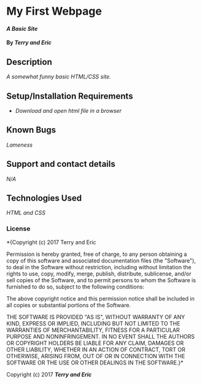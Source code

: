 # My First Webpage

#### _A Basic Site_

#### By _**Terry and Eric**_

## Description

_A somewhat funny basic HTML/CSS site._

## Setup/Installation Requirements

* _Download and open html file in a browser_

## Known Bugs

_Lameness_

## Support and contact details

_N/A_

## Technologies Used

_HTML and CSS_

### License

*{Copyright (c) 2017 Terry and Eric

Permission is hereby granted, free of charge, to any person obtaining a copy
of this software and associated documentation files (the "Software"), to deal
in the Software without restriction, including without limitation the rights
to use, copy, modify, merge, publish, distribute, sublicense, and/or sell
copies of the Software, and to permit persons to whom the Software is
furnished to do so, subject to the following conditions:

The above copyright notice and this permission notice shall be included in all
copies or substantial portions of the Software.

THE SOFTWARE IS PROVIDED "AS IS", WITHOUT WARRANTY OF ANY KIND, EXPRESS OR
IMPLIED, INCLUDING BUT NOT LIMITED TO THE WARRANTIES OF MERCHANTABILITY,
FITNESS FOR A PARTICULAR PURPOSE AND NONINFRINGEMENT. IN NO EVENT SHALL THE
AUTHORS OR COPYRIGHT HOLDERS BE LIABLE FOR ANY CLAIM, DAMAGES OR OTHER
LIABILITY, WHETHER IN AN ACTION OF CONTRACT, TORT OR OTHERWISE, ARISING FROM,
OUT OF OR IN CONNECTION WITH THE SOFTWARE OR THE USE OR OTHER DEALINGS IN THE
SOFTWARE.}*

Copyright (c) 2017 **_Terry and Eric_**
